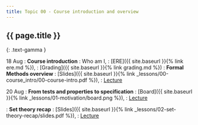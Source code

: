 ```yaml
---
title: Topic 00 - Course introduction and overview
---
```


## {{ page.title }}
{: .text-gamma }

18 Aug
: **Course introduction**
  : Who am I,
  : [ERE]({{ site.baseurl }}{% link ere.md %}),
  : [Grading]({{ site.baseurl }}{% link grading.md %})
: **Formal Methods overview**
  : [Slides]({{ site.baseurl }}{% link _lessons/00-course_intro/00-course-intro.pdf %}),
  : [Lecture](https://youtu.be/rrcR4A_SB8Q)

20 Aug
: **From tests and properties to specification**
  : [Board]({{ site.baseurl }}{% link _lessons/01-motivation/board.png %}),
  : [Lecture](https://youtu.be/BsUV6C6YZMM)

: **Set theory recap**
  : [Slides]({{ site.baseurl }}{% link _lessons/02-set-theory-recap/slides.pdf %}),
  : [Lecture](https://youtu.be/FCUVdVX-b2M)
